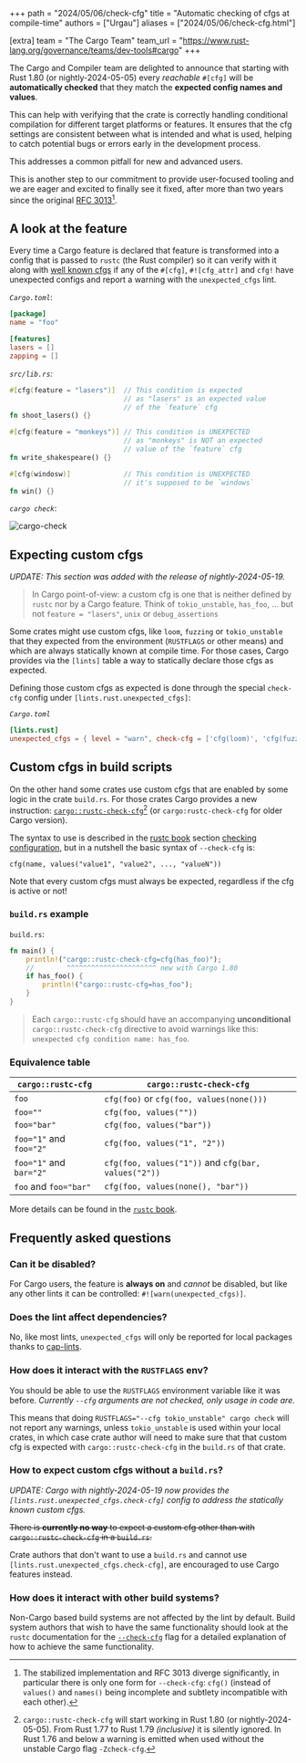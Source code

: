 +++
path = "2024/05/06/check-cfg"
title = "Automatic checking of cfgs at compile-time"
authors = ["Urgau"]
aliases = ["2024/05/06/check-cfg.html"]

[extra]
team = "The Cargo Team"
team_url = "https://www.rust-lang.org/governance/teams/dev-tools#cargo"
+++

The Cargo and Compiler team are delighted to announce that starting with Rust 1.80 (or nightly-2024-05-05) every _reachable_ `#[cfg]` will be **automatically checked** that they match the **expected config names and values**.

This can help with verifying that the crate is correctly handling conditional compilation for different target platforms or features. It ensures that the cfg settings are consistent between what is intended and what is used, helping to catch potential bugs or errors early in the development process.

This addresses a common pitfall for new and advanced users.

This is another step to our commitment to provide user-focused tooling and we are eager and excited to finally see it fixed, after more than two years since the original [RFC 3013](https://github.com/rust-lang/rfcs/pull/3013)[^1].

[^1]: The stabilized implementation and RFC 3013 diverge significantly, in particular there is only one form for `--check-cfg`: `cfg()` (instead of `values()` and `names()` being incomplete and subtlety incompatible with each other).

## A look at the feature 

Every time a Cargo feature is declared that feature is transformed into a config that is passed to `rustc` (the Rust compiler) so it can verify with it along with [well known cfgs](https://doc.rust-lang.org/nightly/rustc/check-cfg.html#well-known-names-and-values) if any of the `#[cfg]`, `#![cfg_attr]` and `cfg!` have unexpected configs and report a warning with the `unexpected_cfgs` lint.

*`Cargo.toml`*:
    
```toml
[package]
name = "foo"

[features]
lasers = []
zapping = []
```

*`src/lib.rs`:*

```rust
#[cfg(feature = "lasers")]  // This condition is expected
                            // as "lasers" is an expected value
                            // of the `feature` cfg
fn shoot_lasers() {}

#[cfg(feature = "monkeys")] // This condition is UNEXPECTED
                            // as "monkeys" is NOT an expected
                            // value of the `feature` cfg
fn write_shakespeare() {}

#[cfg(windosw)]             // This condition is UNEXPECTED
                            // it's supposed to be `windows`
fn win() {}
```

*`cargo check`*:

![cargo-check](../../../../images/2024-05-06-check-cfg/cargo-check.svg)

## Expecting custom cfgs

*UPDATE: This section was added with the release of nightly-2024-05-19.*

> In Cargo point-of-view: a custom cfg is one that is neither defined by `rustc` nor by a Cargo feature. Think of `tokio_unstable`, `has_foo`, ... but not `feature = "lasers"`, `unix` or `debug_assertions`

Some crates might use custom cfgs, like `loom`, `fuzzing` or `tokio_unstable` that they expected from the environment (`RUSTFLAGS` or other means) and which are always statically known at compile time. For those cases, Cargo provides via the `[lints]` table a way to statically declare those cfgs as expected.

Defining those custom cfgs as expected is done through the special `check-cfg` config under `[lints.rust.unexpected_cfgs]`:

*`Cargo.toml`*
```toml
[lints.rust]
unexpected_cfgs = { level = "warn", check-cfg = ['cfg(loom)', 'cfg(fuzzing)'] }
```

## Custom cfgs in build scripts

On the other hand some crates use custom cfgs that are enabled by some logic in the crate `build.rs`. For those crates Cargo provides a new instruction: [`cargo::rustc-check-cfg`](https://doc.rust-lang.org/nightly/cargo/reference/build-scripts.html#rustc-check-cfg)[^2] (or `cargo:rustc-check-cfg` for older Cargo version).

[^2]: `cargo::rustc-check-cfg` will start working in Rust 1.80 (or nightly-2024-05-05). From Rust 1.77 to Rust 1.79 *(inclusive)* it is silently ignored. In Rust 1.76 and below a warning is emitted when used without the unstable Cargo flag `-Zcheck-cfg`.

The syntax to use is described in the [rustc book](https://doc.rust-lang.org/nightly/rustc/) section [checking configuration](https://doc.rust-lang.org/nightly/rustc/check-cfg.html), but in a nutshell the basic syntax of `--check-cfg` is:

```
cfg(name, values("value1", "value2", ..., "valueN"))
```

Note that every custom cfgs must always be expected, regardless if the cfg is active or not!

### `build.rs` example

`build.rs`:
```rust
fn main() {
    println!("cargo::rustc-check-cfg=cfg(has_foo)");
    //        ^^^^^^^^^^^^^^^^^^^^^^ new with Cargo 1.80
    if has_foo() {
        println!("cargo::rustc-cfg=has_foo");
    }
}
```

> Each `cargo::rustc-cfg` should have an accompanying **unconditional** `cargo::rustc-check-cfg` directive to avoid warnings like this: `unexpected cfg condition name: has_foo`.

### Equivalence table

| `cargo::rustc-cfg`      | `cargo::rustc-check-cfg`                       |
|-------------------------|------------------------------------------------|
| `foo`                   | `cfg(foo)` or `cfg(foo, values(none()))`       |
| `foo=""`                | `cfg(foo, values(""))`                         |
| `foo="bar"`             | `cfg(foo, values("bar"))`                      |
| `foo="1"` and `foo="2"` | `cfg(foo, values("1", "2"))`                   |
| `foo="1"` and `bar="2"` | `cfg(foo, values("1"))` and `cfg(bar, values("2"))` |
| `foo` and `foo="bar"`   | `cfg(foo, values(none(), "bar"))`              |

More details can be found in the [`rustc` book](https://doc.rust-lang.org/nightly/rustc/check-cfg.html).

## Frequently asked questions

### Can it be disabled?

For Cargo users, the feature is **always on** and _cannot_ be disabled, but like any other lints it can be controlled: `#![warn(unexpected_cfgs)]`.

### Does the lint affect dependencies?

No, like most lints, `unexpected_cfgs` will only be reported for local packages thanks to [cap-lints](https://doc.rust-lang.org/rustc/lints/levels.html#capping-lints).

### How does it interact with the `RUSTFLAGS` env?

You should be able to use the `RUSTFLAGS` environment variable like it was before.
*Currently `--cfg` arguments are not checked, only usage in code are.*

This means that doing `RUSTFLAGS="--cfg tokio_unstable" cargo check` will not report any warnings, unless `tokio_unstable` is used within your local crates, in which case crate author will need to make sure that that custom cfg is expected with `cargo::rustc-check-cfg` in the `build.rs` of that crate.

### How to expect custom cfgs without a `build.rs`?

*UPDATE: Cargo with nightly-2024-05-19 now provides the `[lints.rust.unexpected_cfgs.check-cfg]` config to address the statically known custom cfgs.*

~~There is **currently no way** to expect a custom cfg other than with `cargo::rustc-check-cfg` in a `build.rs`.~~

Crate authors that don't want to use a `build.rs` and cannot use `[lints.rust.unexpected_cfgs.check-cfg]`, are encouraged to use Cargo features instead.

### How does it interact with other build systems?

Non-Cargo based build systems are not affected by the lint by default. Build system authors that wish to have the same functionality should look at the `rustc` documentation for the [`--check-cfg`](https://doc.rust-lang.org/nightly/rustc/check-cfg.html) flag for a detailed explanation of how to achieve the same functionality.

